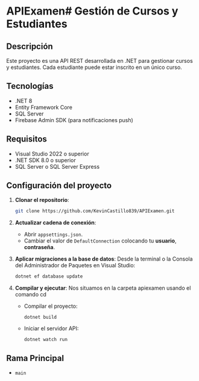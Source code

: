 # APIExamen# Gestión de Cursos y Estudiantes

## Descripción
Este proyecto es una API REST desarrollada en .NET para gestionar cursos y estudiantes. Cada estudiante puede estar inscrito en un único curso.

## Tecnologías
- .NET 8
- Entity Framework Core
- SQL Server
- Firebase Admin SDK (para notificaciones push)

## Requisitos
- Visual Studio 2022 o superior
- .NET SDK 8.0 o superior
- SQL Server o SQL Server Express

## Configuración del proyecto

1. **Clonar el repositorio**:
   ```bash
   git clone https://github.com/KevinCastillo839/APIExamen.git
   ```

2. **Actualizar cadena de conexión**:
   - Abrir `appsettings.json`.
   - Cambiar el valor de `DefaultConnection` colocando tu **usuario**, **contraseña**.

3. **Aplicar migraciones a la base de datos**:
   Desde la terminal o la Consola del Administrador de Paquetes en Visual Studio:
   ```bash
   dotnet ef database update
   ```

4. **Compilar y ejecutar**:
   Nos situamos en la carpeta apiexamen usando el comando cd
   - Compilar el proyecto:
     ```terminal de Visual Studio
     dotnet build
     ```
   - Iniciar el servidor API:
     ```terminal de Visual Studio
     dotnet watch run
     ```




## Rama Principal
- `main`
